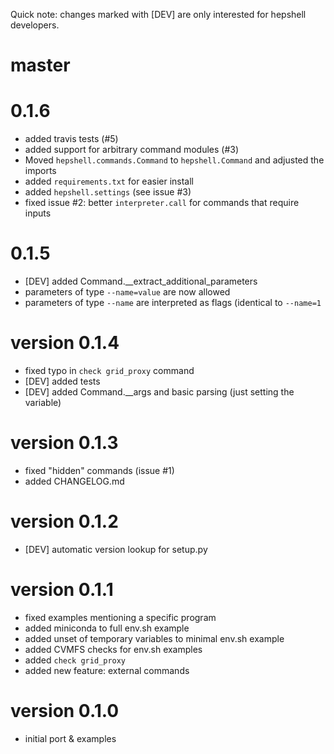 Quick note: changes marked with [DEV] are only interested for hepshell developers.

# master

# 0.1.6
 - added travis tests (#5)
 - added support for arbitrary command modules (#3)
 - Moved `hepshell.commands.Command` to `hepshell.Command` and adjusted the imports
 - added `requirements.txt` for easier install
 - added `hepshell.settings` (see issue #3)
 - fixed issue #2: better `interpreter.call` for commands that require inputs

# 0.1.5
 - [DEV] added Command.__extract_additional_parameters
 - parameters of type `--name=value` are now allowed
 - parameters of type `--name` are interpreted as flags (identical to `--name=1`

# version 0.1.4
 - fixed typo in `check grid_proxy` command
 - [DEV] added tests
 - [DEV] added Command.__args and basic parsing (just setting the variable)

# version 0.1.3
 - fixed "hidden" commands (issue #1)
 - added CHANGELOG.md

# version 0.1.2
 - [DEV] automatic version lookup for setup.py

# version 0.1.1
 - fixed examples mentioning a specific program
 - added miniconda to full env.sh example
 - added unset of temporary variables to minimal env.sh example
 - added CVMFS checks for env.sh examples
 - added `check grid_proxy`
 - added new feature: external commands

# version 0.1.0
 - initial port & examples
